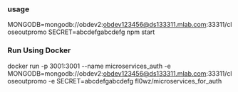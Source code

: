 ### usage ###


MONGODB=mongodb://obdev2:obdev123456@ds133311.mlab.com:33311/closeoutpromo SECRET=abcdefgabcdefg npm start



### Run Using Docker ###

docker run -p 3001:3001 --name microservices_auth -e MONGODB=mongodb://obdev2:obdev123456@ds133311.mlab.com:33311/closeoutpromo -e SECRET=abcdefgabcdefg fl0wz/microservices_for_auth